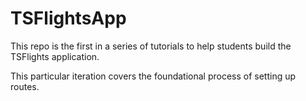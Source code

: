 # TSFlightsApp

This repo is the first in a series of tutorials to help students build the TSFlights application. 

This particular iteration covers the foundational process of setting up routes. 
